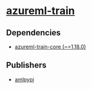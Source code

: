 # [azureml-train](https://pypi.org/project/azureml-train)

## Dependencies
- [azureml-train-core (~=1.18.0)](packages/a/azureml-train-core.md)



## Publishers
- [amlpypi](https://pypi.org/user/amlpypi)

